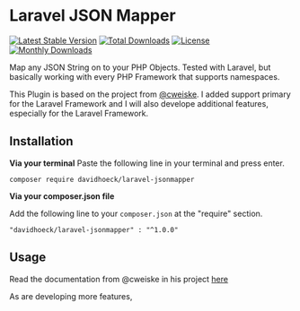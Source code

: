 # Laravel JSON Mapper
[![Latest Stable Version](https://poser.pugx.org/davidhoeck/laravel-jsonmapper/v/stable)](https://packagist.org/packages/davidhoeck/laravel-jsonmapper)
[![Total Downloads](https://poser.pugx.org/davidhoeck/laravel-jsonmapper/downloads)](https://packagist.org/packages/davidhoeck/laravel-jsonmapper)
[![License](https://poser.pugx.org/davidhoeck/laravel-jsonmapper/license)](https://packagist.org/packages/davidhoeck/laravel-jsonmapper)
[![Monthly Downloads](https://poser.pugx.org/davidhoeck/laravel-jsonmapper/d/monthly)](https://packagist.org/packages/davidhoeck/laravel-jsonmapper)

Map any JSON String on to your PHP Objects. Tested with Laravel, but basically working with every PHP Framework that 
supports namespaces. 

This Plugin is based on the project from [@cweiske](https://github.com/cweiske). I added support primary for the Laravel Framework
and I will also develope additional features, especially for the Laravel Framework.

## Installation

__Via your terminal__ 
Paste the following line in your terminal and press enter. 

```
composer require davidhoeck/laravel-jsonmapper
```

__Via your composer.json file__ 

Add the following line to your ```composer.json``` at the "require" section.

```
"davidhoeck/laravel-jsonmapper" : "^1.0.0"
```

## Usage

Read the documentation from @cweiske in his project [here](https://github.com/cweiske/jsonmapper#usage)

As  are developing more features, 

